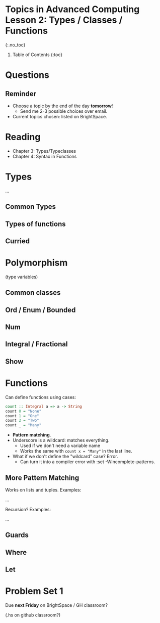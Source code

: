 # Topics in Advanced Computing Lesson 2: Types / Classes / Functions
{:.no_toc}

1. Table of Contents
{:toc}

# Questions

## Reminder

* Choose a topic by the end of the day **tomorrow**!
  * Send me 2-3 possible choices over email.
* Current topics chosen: listed on BrightSpace.

# Reading

* Chapter 3: Types/Typeclasses
* Chapter 4: Syntax in Functions

# Types

...

## Common Types

## Types of functions

## Curried

# Polymorphism

(type variables)

## Common classes

## Ord / Enum / Bounded

## Num

## Integral / Fractional

## Show

# Functions

Can define functions using cases:

```haskell
count :: Integral a => a -> String
count 0 = "None"
count 1 = "One"
count 2 = "Two"
count _ = "Many"
```

* **Pattern matching**.
* Underscore is a wildcard: matches everything.
  * Used if we don't need a variable name
  * Works the same with `count x = "Many"` in the last line.
* What if we don't define the "wildcard" case? Error.
  * Can turn it into a compiler error with :set -Wincomplete-patterns.

## More Pattern Matching

Works on lists and tuples. Examples:

...

Recursion? Examples:

...

## Guards

## Where

## Let

# Problem Set 1

Due **next Friday** on BrightSpace / GH classroom?

(.hs on github classroom?)